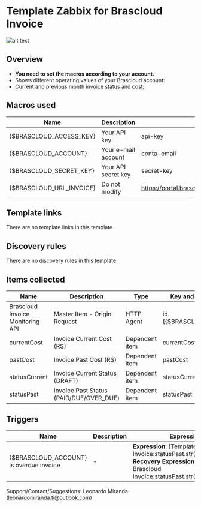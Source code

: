 # Template Zabbix for Brascloud Invoice

![alt text](https://www.brascloud.com.br/assets/dist/site/images/logo.png)



## Overview

- **You need to set the macros according to your account.**
- Shows different operating values of your Brascloud account:
 - Current and previous month invoice status and cost;

## Macros used

| Name | Description | Default | Type |
| ------ | ------ | ------ | ------ |
| {$BRASCLOUD_ACCESS_KEY} | Your API key | api-key | Text |
| {$BRASCLOUD_ACCOUNT} | Your e-mail account | conta-email | Text |
| {$BRASCLOUD_SECRET_KEY} | Your API secret key | secret-key | Text |
| {$BRASCLOUD_URL_INVOICE} | Do not modify | https://portal.brascloud.com.br/restapi/invoice/listByClient | Text |

## Template links
There are no template links in this template.
## Discovery rules
There are no discovery rules in this template.

## Items collected
| Name | Description | Type | Key and additional info |
| ------ | ------ | ------ | ------ |
| Brascloud Invoice Monitoring API | Master Item - Origin Request | HTTP Agent | id.[{$BRASCLOUD_ACCOUNT}] |
| currentCost | Invoice Current Cost (R$) | Dependent item | currentCost |
| pastCost | Invoice Past Cost (R$) | Dependent item | pastCost |
| statusCurrent | Invoice Current Status (DRAFT)| Dependent item | statusCurrent |
| statusPast | Invoice Past Status (PAID/DUE/OVER_DUE) | Dependent item | statusPast |

## Triggers
| Name | Description | Expression | Severity |
| ------ | ------ | ------ | ------ |
| {$BRASCLOUD_ACCOUNT} is overdue invoice | - | **Expression:**  {Template Brascloud Invoice:statusPast.str(OVER_DUE)}=1 **Recovery Expression:** {Template Brascloud Invoice:statusPast.str(OVER_DUE)}=0 | High |

Support/Contact/Suggestions: Leonardo Miranda (leonardomiranda.ti@outlook.com)
